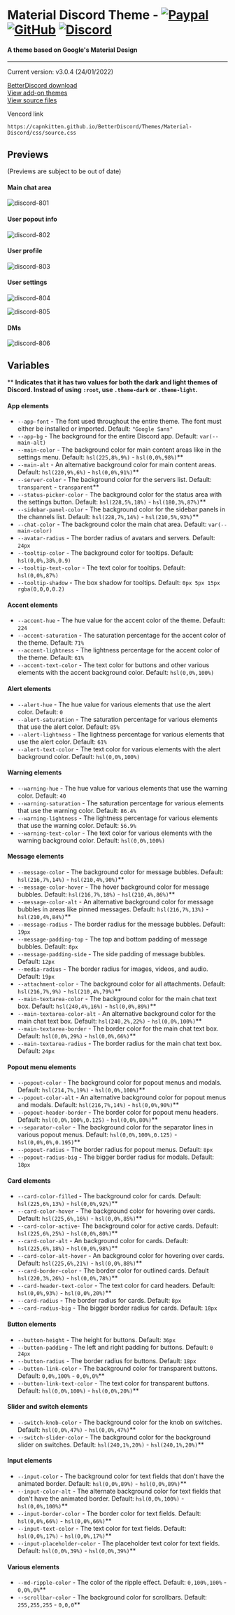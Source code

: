 # Material Discord Theme - [![Paypal][paypal-logo]][paypal-url] [![GitHub][github-logo]][github-url] [![Discord][discord-logo]][discord-url]
#### A theme based on Google's Material Design
<hr>

Current version: v3.0.4 (24/01/2022)

[BetterDiscord download](https://betterdiscord.app/theme/MaterialDiscord)
<br>
[View add-on themes](https://github.com/CapnKitten/BetterDiscord/tree/master/Themes/Material-Discord/css/addons)
<br>
[View source files](https://github.com/CapnKitten/BetterDiscord/tree/master/Themes/Material-Discord)

Vencord link
```
https://capnkitten.github.io/BetterDiscord/Themes/Material-Discord/css/source.css
```

## Previews

(Previews are subject to be out of date)

#### Main chat area

![discord-801](https://github.com/user-attachments/assets/11b835a5-01ee-45fc-9bb5-827950d0e8a5)

#### User popout info

![discord-802](https://github.com/user-attachments/assets/90fbb99b-49cc-45c1-866f-d94f33ad32dd)

#### User profile

![discord-803](https://github.com/user-attachments/assets/34f16046-8f61-49da-b0ee-f34c68896931)

#### User settings

![discord-804](https://github.com/user-attachments/assets/6fb817ef-4bdb-4d44-9d8b-770b08a51721)

![discord-805](https://github.com/user-attachments/assets/7243e737-9aab-4a94-9cac-41ab20515008)

#### DMs

![discord-806](https://github.com/user-attachments/assets/a5e24ed7-f41e-4076-99f6-071d34d662f6)

## Variables

** **Indicates that it has two values for both the dark and light themes of Discord. Instead of using `:root`, use `.theme-dark` or `.theme-light`.**

#### App elements
 - `--app-font` - The font used throughout the entire theme. The font must either be installed or imported. Default: `"Google Sans"`
 - `--app-bg` - The background for the entire Discord app. Default: `var(--main-alt)`
 - `--main-color` - The background color for main content areas like in the settings menu. Default: `hsl(225,8%,9%)` - `hsl(0,0%,98%)`**
 - `--main-alt` - An alternative background color for main content areas. Default: `hsl(220,9%,6%)` - `hsl(0,0%,91%)`**
 - `--server-color` - The background color for the servers list. Default: `transparent` - `transparent`**
 - `--status-picker-color` - The background color for the status area with the settings button. Default: `hsl(228,5%,18%)` - `hsl(180,3%,87%)`**
 - `--sidebar-panel-color` - The background color for the sidebar panels in the channels list. Default: `hsl(228,7%,14%)` - `hsl(210,5%,93%)`**
 - `--chat-color` - The background color the main chat area. Default: `var(--main-color)`
 - `--avatar-radius` - The border radius of avatars and servers. Default: `24px`
 - `--tooltip-color` - The background color for tooltips. Default: `hsl(0,0%,38%,0.9)`
 - `--tooltip-text-color` - The text color for tooltips. Default: `hsl(0,0%,87%)`
 - `--tooltip-shadow` - The box shadow for tooltips. Default: `0px 5px 15px rgba(0,0,0,0.2)`

#### Accent elements
 - `--accent-hue` - The hue value for the accent color of the theme. Default: `224`
 - `--accent-saturation` - The saturation percentage for the accent color of the theme. Default: `71%`
 - `--accent-lightness` - The lightness percentage for the accent color of the theme. Default: `61%`
 - `--accent-text-color` - The text color for buttons and other various elements with the accent background color. Default: `hsl(0,0%,100%)`

#### Alert elements
 - `--alert-hue` - The hue value for various elements that use the alert color. Default: `0`
 - `--alert-saturation` - The saturation percentage for various elements that use the alert color. Default: `85%`
 - `--alert-lightness` - The lightness percentage for various elements that use the alert color. Default: `61%`
 - `--alert-text-color` - The text color for various elements with the alert background color. Default: `hsl(0,0%,100%)`

#### Warning elements
 - `--warning-hue` - The hue value for various elements that use the warning color. Default: `40`
 - `--warning-saturation` - The saturation percentage for various elements that use the warning color. Default: `86.4%`
 - `--warning-lightness` - The lightness percentage for various elements that use the warning color. Default: `56.9%`
 - `--warning-text-color` - The text color for various elements with the warning background color. Default: `hsl(0,0%,100%)`

#### Message elements
 - `--message-color` - The background color for message bubbles. Default: `hsl(216,7%,14%)` - `hsl(210,4%,90%)`**
 - `--message-color-hover` - The hover background color for message bubbles. Default: `hsl(216,7%,18%)` - `hsl(210,4%,86%)`**
 - `--message-color-alt` - An alternative background color for message bubbles in areas like pinned messages. Default: `hsl(216,7%,13%)` - `hsl(210,4%,84%)`**
 - `--message-radius` - The border radius for the message bubbles. Default: `19px`
 - `--message-padding-top` - The top and bottom padding of message bubbles. Default: `8px`
 - `--message-padding-side` - The side padding of message bubbles. Default: `12px`
 - `--media-radius` - The border radius for images, videos, and audio. Default: `19px`
 - `--attachment-color` - The background color for all attachments. Default: `hsl(216,7%,9%)` - `hsl(210,4%,79%)`**
 - `--main-textarea-color` - The background color for the main chat text box. Default: `hsl(240,4%,16%)` - `hsl(0,0%,89%)`**
 - `--main-textarea-color-alt` - An alternative background color for the main chat text box. Default: `hsl(240,2%,22%)` - `hsl(0,0%,100%)`**
 - `--main-textarea-border` - The border color for the main chat text box. Default: `hsl(0,0%,29%)` - `hsl(0,0%,66%)`**
 - `--main-textarea-radius` - The border radius for the main chat text box. Default: `24px`

#### Popout menu elements
 - `--popout-color` - The background color for popout menus and modals. Default: `hsl(214,7%,19%)` - `hsl(0,0%,100%)`**
 - `--popout-color-alt` - An alternative background color for popout menus and modals. Default: `hsl(216,7%,14%)` - `hsl(0,0%,90%)`**
 - `--popout-header-border` - The border color for popout menu headers. Default: `hsl(0,0%,100%,0.125)` - `hsl(0,0%,80%)`**
 - `--separator-color` - The background color for the separator lines in various popout menus. Default: `hsl(0,0%,100%,0.125)` - `hsl(0,0%,0%,0.195)`**
 - `--popout-radius` - The border radius for popout menus. Default: `8px`
 - `--popout-radius-big` - The bigger border radius for modals. Default: `18px`

#### Card elements
 - `--card-color-filled` - The background color for cards. Default: `hsl(225,6%,13%)` - `hsl(0,0%,92%)`**
 - `--card-color-hover` - The background color for hovering over cards. Default: `hsl(225,6%,16%)` - `hsl(0,0%,85%)`**
 - `--card-color-active`- The background color for active cards. Default: `hsl(225,6%,25%)` - `hsl(0,0%,80%)`**
 - `--card-color-alt` - An background color for cards. Default: `hsl(225,6%,18%)` - `hsl(0,0%,98%)`**
 - `--card-color-alt-hover` - An background color for hovering over cards. Default: `hsl(225,6%,21%)` - `hsl(0,0%,88%)`**
 - `--card-border-color` - The border color for outlined cards. Default `hsl(220,3%,26%)` - `hsl(0,0%,78%)`**
 - `--card-header-text-color` - The text color for card headers. Default: `hsl(0,0%,93%)` - `hsl(0,0%,20%)`**
 - `--card-radius` - The border radius for cards. Default: `8px`
 - `--card-radius-big` - The bigger border radius for cards. Default: `18px`

#### Button elements
 - `--button-height` - The height for buttons. Default: `36px`
 - `--button-padding` - The left and right padding for buttons. Default: `0 24px`
 - `--button-radius` - The border radius for buttons. Default: `18px`
 - `--button-link-color` - The background color for transparent buttons. Default: `0,0%,100%` - `0,0%,0%`**
 - `--button-link-text-color` - The text color for transparent buttons. Default: `hsl(0,0%,100%)` - `hsl(0,0%,20%)`**

#### Slider and switch elements
 - `--switch-knob-color` - The background color for the knob on switches. Default: `hsl(0,0%,47%)` - `hsl(0,0%,47%)`**
 - `--switch-slider-color` - The background color for the background slider on switches. Default: `hsl(240,1%,20%)` - `hsl(240,1%,20%)`**

#### Input elements
 - `--input-color` - The background color for text fields that don't have the animated border. Default: `hsl(0,0%,89%)` - `hsl(0,0%,89%)`**
 - `--input-color-alt` - The alternate background color for text fields that don't have the animated border. Default: `hsl(0,0%,100%)` - `hsl(0,0%,100%)`**
 - `--input-border-color` - The border color for text fields. Default: `hsl(0,0%,66%)` - `hsl(0,0%,66%)`**
 - `--input-text-color` - The text color for text fields. Default: `hsl(0,0%,17%)` - `hsl(0,0%,17%)`**
 - `--input-placeholder-color` - The placeholder text color for text fields. Default: `hsl(0,0%,39%)` - `hsl(0,0%,39%)`**

#### Various elements
 - `--md-ripple-color` - The color of the ripple effect. Default: `0,100%,100%` - `0,0%,0%`**
 - `--scrollbar-color` - The background color for scrollbars. Default: `255,255,255` - `0,0,0`**

[paypal-logo]: https://img.shields.io/static/v1?label=PayPal&message=Donate&style=flat&logo=paypal&color=blue
[paypal-url]: https://paypal.me/capnkitten

[github-logo]: https://img.shields.io/static/v1?label=GitHub&message=Sponsor&style=flat&logo=github&color=black
[github-url]: https://github.com/sponsors/CapnKitten

[discord-logo]: https://img.shields.io/static/v1?label=Discord&message=Server&style=flat&logo=discord&color=blue
[discord-url]: https://discord.gg/jzJkA6Z
